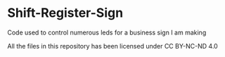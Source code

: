 # Shift-Register-Sign
Code used to control numerous leds for a business sign I am making

All the files in this repository has been licensed under CC BY-NC-ND 4.0
